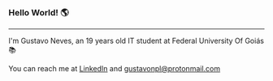 ### Hello World! 🌎

---

I'm Gustavo Neves, an 19 years old IT student at Federal University Of Goiás 📚

You can reach me at [LinkedIn](https://www.linkedin.com/in/gnlouzada) and gustavonpl@protonmail.com
